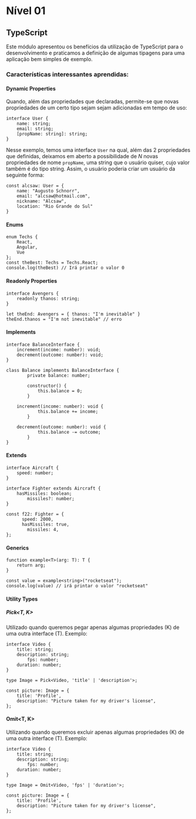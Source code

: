 # Nível 01
## TypeScript

Este módulo apresentou os benefícios da utilização de TypeScript para o desenvolvimento e praticamos a definição de algumas tipagens para uma aplicação bem simples de exemplo.

### Características interessantes aprendidas:
#### Dynamic Properties
Quando, além das propriedades que declaradas, permite-se que novas propriedades de um certo tipo sejam sejam adicionadas em tempo de uso:
```
interface User {
	name: string;
	email: string;
	[propName: string]: string;
}
```
Nesse exemplo, temos uma interface `User` na qual, além das 2 propriedades que definidas, deixamos em aberto a possibilidade de *N* novas propriedades de nome `propName`, uma string que o usuário quiser, cujo valor também é do tipo string. Assim, o usuário poderia criar um usuário da seguinte forma:

```
const alcsaw: User = {
	name: "Augusto Schnorr",
	email: "alcsaw@hotmail.com",
	nickname: "Alcsaw",
	location: "Rio Grande do Sul"
}
```

#### Enums
```
enum Techs {
	React,
	Angular,
	Vue
};
const theBest: Techs = Techs.React;
console.log(theBest) // Irá printar o valor 0
```

#### Readonly Properties
```
interface Avengers {
	readonly thanos: string;
}

let theEnd: Avengers = { thanos: "I'm inevitable" }
theEnd.thanos = "I'm not inevitable" // erro
```

#### Implements
```
interface BalanceInterface {
    increment(income: number): void;
    decrement(outcome: number): void;
}

class Balance implements BalanceInterface {
		private balance: number;

		constructor() {
			this.balance = 0;
		}

    increment(income: number): void {
			this.balance += income;
		}

    decrement(outcome: number): void {
			this.balance -= outcome;
		}
}
```

#### Extends
```
interface Aircraft {
    speed: number;
}

interface Fighter extends Aircraft {
    hasMissiles: boolean;
		missiles?: number;
}

const f22: Fighter = {
	  speed: 2000,
	  hasMissiles: true,
		missiles: 4,
};
```

#### Generics
```
function example<T>(arg: T): T {
	return arg;
}

const value = example<string>("rocketseat");
console.log(value) // irá printar o valor "rocketseat"
```

#### Utility Types
##### Pick<T, K>
Utilizado quando queremos pegar apenas algumas propriedades (K) de uma outra interface (T). Exemplo:
```
interface Video {
    title: string;
    description: string;
		fps: number;
    duration: number;
}

type Image = Pick<Video, 'title' | 'description'>;

const picture: Image = {
    title: 'Profile',
    description: "Picture taken for my driver's license",
};
```

#### Omit<T, K>
Utilizando quando queremos excluir apenas algumas propriedades (K) de uma outra interface (T). Exemplo:
```
interface Video {
    title: string;
    description: string;
		fps: number;
    duration: number;
}

type Image = Omit<Video, 'fps' | 'duration'>;

const picture: Image = {
    title: 'Profile',
    description: "Picture taken for my driver's license",
};
```
